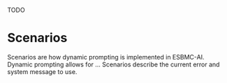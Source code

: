 TODO

# Scenarios

Scenarios are how dynamic prompting is implemented in ESBMC-AI. Dynamic prompting allows for ... Scenarios describe the current error and system message to use.
